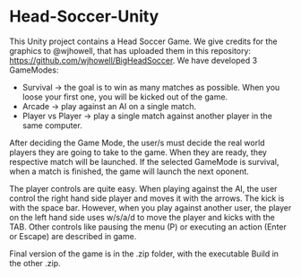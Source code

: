 # Head-Soccer-Unity
This Unity project contains a Head Soccer Game. We give credits for the graphics to @wjhowell, that has uploaded them in this repository: https://github.com/wjhowell/BigHeadSoccer. 
We have developed 3 GameModes:
  - Survival -> the goal is to win as many matches as possible. When you loose your first one, you will be kicked out of the game. 
  - Arcade -> play against an AI on a single match. 
  - Player vs Player -> play a single match against another player in the same computer.

After deciding the Game Mode, the user/s must decide the real world players they are going to take to the game. When they are ready, they respective match will be launched. If the selected GameMode is survival, when a match is finished, the game will launch the next oponent. 

The player controls are quite easy. When playing against the AI, the user control the right hand side player and moves it with the arrows. The kick is with the space bar. However, when you play against another user, the player on the left hand side uses w/s/a/d to move the player and kicks with the TAB. Other controls like pausing the menu (P) or executing an action (Enter or Escape) are described in game. 

Final version of the game is in the .zip folder, with the executable Build in the other .zip. 
